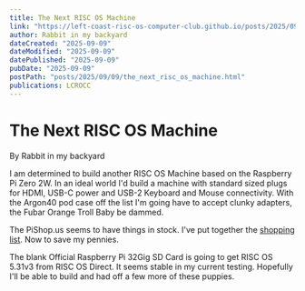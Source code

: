 ```yaml
---
title: The Next RISC OS Machine
link: "https://left-coast-risc-os-computer-club.github.io/posts/2025/09/09/the_next_risc_os_machine.html"
author: Rabbit in my backyard
dateCreated: "2025-09-09"
dateModified: "2025-09-09"
datePublished: "2025-09-09"
pubDate: "2025-09-09"
postPath: "posts/2025/09/09/the_next_risc_os_machine.html"
publications: LCROCC
---
```


# The Next RISC OS Machine

By Rabbit in my backyard

I am determined to build another RISC OS Machine based on the Raspberry Pi Zero 2W. In an ideal world I'd build a machine with standard sized plugs for HDMI, USB-C power and USB-2 Keyboard and Mouse connectivity. With the Argon40 pod case off the list I'm going have to accept clunky adapters, the Fubar Orange Troll Baby be dammed.

The PiShop.us seems to have things in stock. I've put together the [shopping list](https://www.pishop.us/wishlist.php?publicwishlist=45970894-4100-47d3-bf7e-c1a48f0fa889). Now to save my pennies.

The blank Official Raspberry Pi 32Gig SD Card is going to get RISC OS 5.31v3 from RISC OS Direct. It seems stable in my current testing. Hopefully I'll be able to build and had off a few more of these puppies.


